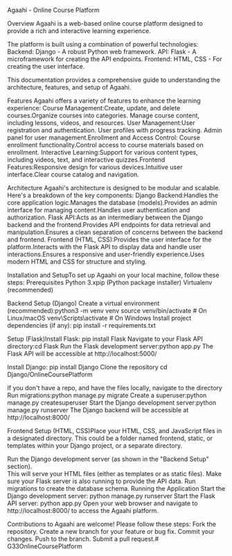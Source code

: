 Agaahi - Online Course Platform

Overview
Agaahi is a web-based online course platform designed to provide a rich and interactive learning experience. 

The platform is built using a combination of powerful technologies:
Backend: Django - A robust Python web framework.
API: Flask - A microframework for creating the API endpoints.
Frontend: HTML, CSS - For creating the user interface.

This documentation provides a comprehensive guide to understanding the architecture, features, and setup of Agaahi.

Features
Agaahi offers a variety of features to enhance the learning experience:
Course Management:Create, update, and delete courses.Organize courses into categories.
Manage course content, including lessons, videos, and resources.
User Management:User registration and authentication.
User profiles with progress tracking.
Admin panel for user management.Enrollment and Access Control:
Course enrollment functionality.Control access to course materials based on enrollment.
Interactive Learning:Support for various content types, including videos, text, and interactive quizzes.Frontend Features:Responsive design for various devices.Intuitive user interface.Clear course catalog and navigation.

Architecture
Agaahi's architecture is designed to be modular and scalable. Here's a breakdown of the key components:
Django Backend:Handles the core application logic.Manages the database (models).Provides an admin interface for managing content.Handles user authentication and authorization.
Flask API:Acts as an intermediary between the Django backend and the frontend.Provides API endpoints for data retrieval and manipulation.Ensures a clean separation of concerns between the backend and frontend.
Frontend (HTML, CSS):Provides the user interface for the platform.Interacts with the Flask API to display data and handle user interactions.Ensures a responsive and user-friendly experience.Uses modern HTML and CSS for structure and styling.

Installation and SetupTo set up Agaahi on your local machine, follow these steps:
Prerequisites
Python 3.xpip (Python package installer)
Virtualenv (recommended)

Backend Setup (Django)
Create a virtual environment (recommended):python3 -m venv venv
source venv/bin/activate  # On Linux/macOS
venv\Scripts\activate  # On Windows
Install project dependencies (if any): pip install -r requirements.txt 


Setup (Flask)Install Flask:
pip install Flask
Navigate to your Flask API directory:cd Flask
Run the Flask development server:python app.py
The Flask API will be accessible at http://localhost:5000/


Install Django: pip install Django
Clone the repository
cd Django/OnlineCoursePlatform

If you don't have a repo, and have the files locally, navigate to the directory
Run migrations:python manage.py migrate
Create a superuser:python manage.py createsuperuser
Start the Django development server:python manage.py runserver
The Django backend will be accessible at http://localhost:8000/



Frontend Setup (HTML, CSS)Place your HTML, CSS, and JavaScript files in a designated directory. This could be a folder named frontend, static, or templates within your Django project, or a separate directory.

Run the Django development server (as shown in the "Backend Setup" section).  
This will serve your HTML files (either as templates or as static files). 
Make sure your Flask server is also running to provide the API data.
Run migrations to create the database schema.
Running the Application
Start the Django development server: python manage.py runserver
Start the Flask API server: python app.py 
Open your web browser and navigate to http://localhost:8000/ to access the Agaahi platform.


Contributions to Agaahi are welcome! 
 Please follow these steps:
 Fork the repository.
 Create a new branch for your feature or bug fix.
 Commit your changes.
 Push to the branch.
 Submit a pull request.# G33OnlineCoursePlatform
